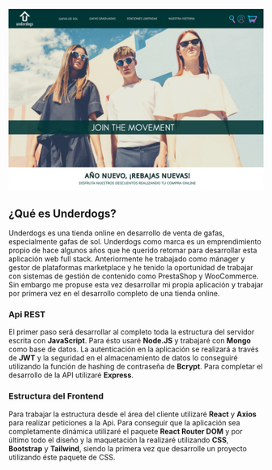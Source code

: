 ![Imagen portada](https://github.com/raniermujica/underdogs-server/blob/master/assets/Home%20muestra%201.png)

## <b>¿Qué es Underdogs?</b>

Underdogs es una tienda online en desarrollo de venta de gafas, especialmente gafas de sol. Underdogs como marca es un emprendimiento propio de hace algunos años que he querido retomar para 
desarrollar esta aplicación web full stack. Anteriormente he trabajado como mánager y gestor de plataformas marketplace y he tenido la oportunidad de trabajar con sistemas de gestión de contenido como 
PrestaShop y WooCommerce. Sin embargo me propuse esta vez desarrollar mi propia aplicación y trabajar por primera vez en el desarrollo completo de una tienda online. 

### <b>Api REST</b>

El primer paso será desarrollar al completo toda la estructura del servidor escrita con <b>JavaScript</b>. Para ésto usaré <b>Node.JS</b> y trabajaré con <b>Mongo</b> como base de datos. La autenticación en la aplicación se realizará a través de <b>JWT</b> y la seguridad en el almacenamiento de datos lo conseguiré utilizando la función de hashing de contraseña de <b>Bcrypt</b>. Para completar el desarrollo de la API utilizaré <b>Express</b>.

### <b>Estructura del Frontend</b>

Para trabajar la estructura desde el área del cliente utilizaré <b>React</b> y <b>Axios</b> para realizar peticiones a la Api. Para conseguir que la aplicación sea completamente dinámica utilizaré el paquete <b>React Router DOM</b> y por último todo el diseño y la maquetación la realizaré utilizando <b>CSS</b>, <b>Bootstrap</b> y <b>Tailwind</b>, siendo la primera vez que desarrolle un proyecto utilizando éste paquete de CSS.


